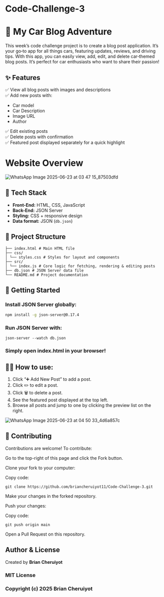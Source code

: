 # Code-Challenge-3
# 🚗 My Car Blog Adventure

This week’s code challenge project is to create a blog post application. It’s your go‑to app for all things cars, featuring updates, reviews, and driving tips. With this app, you can easily view, add, edit, and delete car‑themed blog posts. It’s perfect for car enthusiasts who want to share their passion!

## ✨ Features
✅ View all blog posts with images and descriptions  
✅ Add new posts with:
- Car model 
- Car Description
- Image URL
- Author

✅ Edit existing posts  
✅ Delete posts with confirmation  
✅ Featured post displayed separately for a quick highlight

# Website Overview
![WhatsApp Image 2025-06-23 at 03 47 15_87503dfd](https://github.com/user-attachments/assets/9cae9ddb-c611-4d0a-a013-9922af63b0e8)

## 🧰 Tech Stack
- **Front-End:** HTML, CSS, JavaScript  
- **Back-End:** JSON Server  
- **Styling:** CSS + responsive design  
- **Data format:** JSON (`db.json`)

## 📂 Project Structure
```
├── index.html # Main HTML file
├── css/
│ └── styles.css # Styles for layout and components
├── src/
│ └── index.js # Core logic for fetching, rendering & editing posts
├── db.json # JSON Server data file
└── README.md # Project documentation

```

## 🚀 Getting Started

### Install JSON Server globally:
```bash
npm install -g json-server@0.17.4
```
### Run JSON Server with:
```
json-server --watch db.json
```
### Simply open index.html in your browser!

## 🧑‍💻 How to use:
1. Click “➕ Add New Post” to add a post.
2. Click ✏️ to edit a post.
3. Click 🗑️ to delete a post.
4. See the featured post displayed at the top left.
5. Browse all posts and jump to one by clicking the preview list on the right.

![WhatsApp Image 2025-06-23 at 04 50 33_4d6a857c](https://github.com/user-attachments/assets/82ee9089-56d4-4775-ae67-4992945fefb5)



## 🧡 Contributing
Contributions are welcome! To contribute:

Go to the top-right of this page and click the Fork button.

Clone your fork to your computer:

Copy code:
```
git clone https://github.com/briancheruiyot11/Code-Challenge-3.git
```
Make your changes in the forked repository.

Push your changes:

Copy code:
```
git push origin main
```
Open a Pull Request on this repository.

## Author & License

Created by **Brian Cheruiyot**


### MIT License

### Copyright (c) 2025 Brian Cheruiyot
